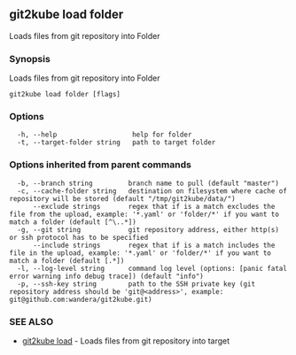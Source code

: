 ## git2kube load folder

Loads files from git repository into Folder

### Synopsis

Loads files from git repository into Folder

```
git2kube load folder [flags]
```

### Options

```
  -h, --help                   help for folder
  -t, --target-folder string   path to target folder
```

### Options inherited from parent commands

```
  -b, --branch string         branch name to pull (default "master")
  -c, --cache-folder string   destination on filesystem where cache of repository will be stored (default "/tmp/git2kube/data/")
      --exclude strings       regex that if is a match excludes the file from the upload, example: '*.yaml' or 'folder/*' if you want to match a folder (default [^\..*])
  -g, --git string            git repository address, either http(s) or ssh protocol has to be specified
      --include strings       regex that if is a match includes the file in the upload, example: '*.yaml' or 'folder/*' if you want to match a folder (default [.*])
  -l, --log-level string      command log level (options: [panic fatal error warning info debug trace]) (default "info")
  -p, --ssh-key string        path to the SSH private key (git repository address should be 'git@<address>', example: git@github.com:wandera/git2kube.git)
```

### SEE ALSO

* [git2kube load](git2kube_load.md)	 - Loads files from git repository into target

